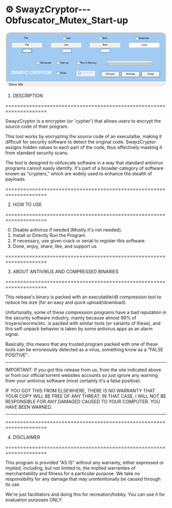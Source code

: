 # ⚙️ SwayzCryptor---Obfuscator_Mutex_Start-up

![antiscan](https://github.com/Swayz2k/SwayzCryptor---Obfuscator_Mutex_Start-up-/blob/main/screen.gif)

1. DESCRIPTION

====================================================================

SwayzCryptor is a encrypter (or 'cypher') that allows users to encrypt the source code of their program.

This tool works by encrypting the source code of an executalbe, making it difficult for security software to detect the original code. SwayzCryptor assigns hidden values to each part of the code, thus effectively masking it from standard security scans.

The tool is designed to obfuscate software in a way that standard antivirus programs cannot easily identify. It's part of a broader category of software known as "crypters," which are widely used to enhance the stealth of payloads​.

====================================================================

2. HOW TO USE

====================================================================

0. Disable antivirus if needed [Mostly it's not needed].
1. Install or Directly Run the Program.
2. If necessary, use given crack or serial to register this software.
3. Done, enjoy, share, like, and support us.

====================================================================

3. ABOUT ANTIVIRUS AND COMPRESSED BINARIES

====================================================================

This release's binary is packed with an executable/dll compression tool to
reduce his size (for an easy and quick upload/download).

Unfortunatly, some of these compression programs have a bad reputation in the
security software industry, mainly because almost 99% of troyans/worms/etc.
is packed with similar tools (or variants of these), and this self-unpack
behavior is taken by some antivirus apps as an alarm signal.

Basically, this means that any trusted program packed with one of these tools
can be erroneously detected as a virus, something know as a "FALSE POSITIVE".

********************************************************************************
IMPORTANT: If you got this release from us, from the site indicated above or from
our official torrent websites accounts so just ignore any warning from your antivirus
software (most certainly it's a false positive).

IF YOU GOT THIS FROM ELSEWHERE, THERE IS NO WARRANTY THAT YOUR COPY WILL BE FREE
OF ANY THREAT; IN THAT CASE, I WILL NOT BE RESPONSIBLE FOR ANY DAMAGED CAUSED
TO YOUR COMPUTER. YOU HAVE BEEN WARNED.
********************************************************************************

====================================================================

4. DISCLAIMER

====================================================================

This program is provided "AS IS" without any warranty, either expressed or
implied, including, but not limited to, the implied warranties of
merchantability and fitness for a particular purpose. We take no responsibility
for any damage that may unintentionally be caused through its use.

We're just facilitators and doing this for recreation/hobby. You can use it for
evaluation purposes ONLY.
